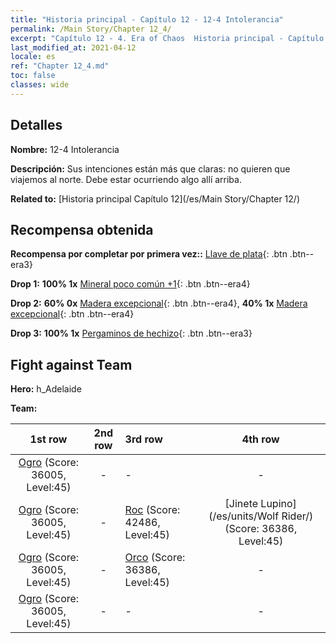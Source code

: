 ```yaml
---
title: "Historia principal - Capítulo 12 - 12-4 Intolerancia"
permalink: /Main Story/Chapter 12_4/
excerpt: "Capítulo 12 - 4. Era of Chaos  Historia principal - Capítulo 12_4. 12-4 Intolerancia"
last_modified_at: 2021-04-12
locale: es
ref: "Chapter 12_4.md"
toc: false
classes: wide
---
```


## Detalles

 **Nombre:** 12-4 Intolerancia

 **Descripción:** Sus intenciones están más que claras: no quieren que viajemos al norte. Debe estar ocurriendo algo allí arriba.

 **Related to:** [Historia principal Capítulo 12](/es/Main Story/Chapter 12/)

## Recompensa obtenida

 **Recompensa por completar por primera vez::** [Llave de plata](/es/Items/con_693/){: .btn .btn--era3}

 **Drop 1:** **100% 1x** [Mineral poco común +1](/es/Items/mat_40/){: .btn .btn--era4}

 **Drop 2:** **60% 0x** [Madera excepcional](/es/Items/mat_34/){: .btn .btn--era4}, **40% 1x** [Madera excepcional](/es/Items/mat_34/){: .btn .btn--era4}

 **Drop 3:** **100% 1x** [Pergaminos de hechizo](/es/Items/con_694/){: .btn .btn--era3}


## Fight against Team
 **Hero:** h_Adelaide

 **Team:**


  | 1st row | 2nd row | 3rd row | 4th row |
  |:----:|:----:|:----|:----:|
  | [Ogro](/es/units/Ogre/) (Score: 36005, Level:45)  | - | - | - |
  | [Ogro](/es/units/Ogre/) (Score: 36005, Level:45)  | - | [Roc](/es/units/Roc/) (Score: 42486, Level:45)  | [Jinete Lupino](/es/units/Wolf Rider/) (Score: 36386, Level:45)  |
  | [Ogro](/es/units/Ogre/) (Score: 36005, Level:45)  | - | [Orco](/es/units/Orc/) (Score: 36386, Level:45)  | - |
  | [Ogro](/es/units/Ogre/) (Score: 36005, Level:45)  | - | - | - |


